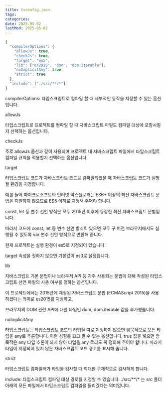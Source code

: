```yaml
---
title: tsconfig.json
tags:
categories:
date: 2025-05-02
lastMod: 2025-05-02
---
```





```javascript
{
  "compilerOptions": {
    "allowJs": true,
    "checkJs": true,
    "target": "es5",
    "lib": ["es2015", "dom", "dom.iterable"],
    "noImplicitAny": true,
    "strict": true
  },
  "include": ["./src/**/*"]
}
```

compilerOptions: 타입스크립트로 컴파일 할 때 세부적인 동작을 지정할 수 있는 옵션입니다.

allowJs

타입스크립트로 프로젝트를 컴파일 할 때 자바스크립트 파일도 컴파일 대상에 포함시킬지 선택하는 옵션입니다.

checkJs

주로 allowJs 옵션과 같이 사용되며 프로젝트 내 자바스크립트 파일에서 타입스크립트 컴파일 규칙을 적용할지 선택하는 옵션입니다.

target

타입스크립트 코드가 자바스크립트 코드로 컴파일되었을 때 자바스크립트 코드가 실행될 환경을 지정합니다.

예를 들어 마이크로소프트의 인터넷 익스플로러는 ES6+ 이상의 최신 자바스크립트 문법을 지원하지 않으므로 ES5 이하로 지정해 주어야 합니다.

const, let 등 변수 선언 방식은 모두 2015년 이후에 등장한 최신 자바스크립트 문법입니다.

따라서 코드에 const, let 등 변수 선언 방식이 있으면 모두 구 버전 브라우저에서도 실행될 수 있도록 var 변수 선언 방식으로 변환해 줍니다.

현재 프로젝트는 실행 환경이 es5로 지정되어 있습니다.

target 속성을 정하지 않으면 기본값이 es3로 설정됩니다.

lib

자바스크립트 기본 문법이나 브라우저 API 등 자주 사용되는 문법에 대해 작성된 타입스크립트 선언 파일의 사용 여부를 정하는 옵션입니다.

이 프로젝트에서는 2015년에 제정된 자바스크립트 문법 (ECMAScript 2015)을 사용하겠다는 의미로 es2015를 지정하고,

브라우저의 DOM 관련 API에 대한 타입인 dom, dom.iterable 값을 추가했습니다.

noImplicitAny

타입스크립트는 타입스크립트 코드의 타입을 따로 지정하지 않으면 암묵적으로 모든 타입을 any로 추론합니다. 이런 성질를 끄고 켤 수 있는 옵션입니다. true 값을 넣으면 암묵적은 any 타입 추론이 되지 않아 타입을 any 로라도 꼭 정의해 주어야 합니다. 따라서 타입이 지정되어 있지 않은 자바스크립트 코드 경고를 표시해 줍니다.

strict

타입스크립트 컴파일러가 타입을 검사할 때 최대한 구체적으로 검사하게 합니다.

include: 타입스크립트 컴파일 대상 경로를 지정할 수 있습니다. ./src/**/* 는 src 폴더 아래의 모든 파일에서 타입스크립트 컴파일을 돌리겠다는 의미입니다.




